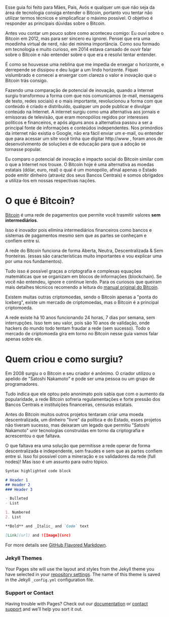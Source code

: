 Esse guia foi feito para Mães, Pais, Avós e qualquer um que não seja da área de tecnologia consiga entender o Bitcoin, portanto vou tentar não utilizar termos técnicos e simplicaficar o máximo possível. O objetivo é responder as principais dúvidas sobre o Bitcoin.

Antes vou contar um pouco sobre como aconteceu comigo: Eu ouvi sobre o Bitcoin em 2012, mas para ser sincero eu ignorei. Pensei que era uma moedinha virtual de nerd, não dei mínima importância. Como sou formado em tecnologia e muito curioso, em 2014 estava cansado de ouvir falar sobre o Bitcoin e não entender sobre o que era e resolvi tentar entender.

É como se houvesse uma neblina que me impedia de enxegar o horizonte, e derrepende se dissipou e deu lugar a um lindo horizonte. Fiquei vislumbrado e comecei a enxergar com clareza o valor e inovação que o Bitcoin trás consigo.

Fazendo uma comparação de potencial de inovação, quando a Internet surgiu transformou a forma com que nos comunicamos (e-mail, mensagens de texto, redes sociais) e o mais importante, revolucionou a forma com que conteúdo é criado e distribuído, qualquer um pode publicar e divulgar conteúdo na Internet. 
A internet surgiu como uma alternativa aos jornais e emissoras de televisão, que eram monopólios regidos por interesses políticos e financeiros, e após alguns anos a alternativa passou a ser a principal fonte de informações e conteúdos independentes. Nos primórdios da internet não existia o Google, não era fácil enviar um e-mail, ou entender que para acessar um site você tinha que digitar http://www , foram anos de desenvolvimento de soluções e de educação para que a adoção se tornasse popular.

Eu comparo o potencial de inovação e impacto social do Bitcoin similar com o que a Internet nos trouxe. O Bitcoin hoje é uma alternativa as moedas estatais (dólar, euro, real) o qual é um monopólio, afinal apenas o Estado pode emitir dinheiro (atravéz dos seus Bancos Centrais) e somos obrigados a utiliza-los em nossas respectivas nações.

# O que é Bitcoin?

[Bitcoin](https://bitcoin.org/pt_BR/) é uma rede de pagamentos que permite você trasmitir valores **sem intermediários**.

Isso é inovador pois elimina intermediários financeiros como bancos e sistemas de pagamentos mesmo sem que as partes se conheçam e confiem entre si.

A rede do Bitcoin funciona de forma Aberta, Neutra, Descentralizada & Sem fronteiras. (essas são características muito importantes e vou explicar uma por uma nos fundamentos).

Tudo isso é possível graças a criptografia e complexas equações matemáticas que se organizam em blocos de informações (blockchain). Se você não entendeu, ignore e continue lendo. Para os curiosos que queiram mais detalhes técnicos recomendo a leitura do [manual original do Bitcoin](https://bitcoin.org/files/bitcoin-paper/bitcoin_pt_br.pdf).

Existem muitas outras criptomoedas, sendo o Bitcoin apenas a "ponta do Iceberg", existe um mercado de criptomoedas, mas o Bitcoin é a principal criptomoeda. 

A rede existe há 10 anos funcionando 24 horas, 7 dias por semana, sem interrupções. Isso tem seu valor, pois são 10 anos de validação, onde hackers do mundo todo tentam fraudar a rede (sem sucesso). Todo o mercado de criptomoeda gira em torno no Bitcoin nesse guia vamos falar apenas sobre ele.

# Quem criou e como surgiu?

Em 2008 surgiu o o Bitcoin e seu criador é anônimo. O criador utilizou o apelido de "Satoshi Nakamoto" e pode ser uma pessoa ou um grupo de programadores.

Tudo indica que ele optou pelo anonimato pois sabia que com o aumento da popularidade, a rede Bitcoin sofreria regulamentações e forte pressão dos Bancos Centrais e instituições financeiras, censuras estatais.

Antes do Bitcoin muitos outros projetos tentaram criar uma moeda descentralizada, um dinheiro "livre" da política e do Estado, esses projetos não tiveram sucesso, mas deixaram um legado que permitiu "Satoshi Nakamoto" unir tecnologias construídas em torno da criptografia e acrescentou o que faltava. 

O que faltava era uma solução que permitisse a rede operar de forma descentralizada e independente, sem fraudes e sem que as partes confiem entre si. Isso foi possível com a mineração e os validadores da rede (full nodes)! Mas isso é um assunto para outro tópico.

```markdown
Syntax highlighted code block

# Header 1
## Header 2
### Header 3

- Bulleted
- List

1. Numbered
2. List

**Bold** and _Italic_ and `Code` text

[Link](url) and ![Image](src)
```

For more details see [GitHub Flavored Markdown](https://guides.github.com/features/mastering-markdown/).

### Jekyll Themes

Your Pages site will use the layout and styles from the Jekyll theme you have selected in your [repository settings](https://github.com/Linarelli/Bitcoin-Wiki/settings). The name of this theme is saved in the Jekyll `_config.yml` configuration file.

### Support or Contact

Having trouble with Pages? Check out our [documentation](https://help.github.com/categories/github-pages-basics/) or [contact support](https://github.com/contact) and we’ll help you sort it out.
